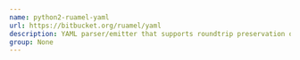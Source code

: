 ```yaml
---
name: python2-ruamel-yaml
url: https://bitbucket.org/ruamel/yaml
description: YAML parser/emitter that supports roundtrip preservation of comments, seq/map flow style, and map key order.
group: None
---
```

